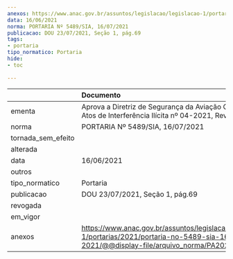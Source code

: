 ```yaml
---
anexos: https://www.anac.gov.br/assuntos/legislacao/legislacao-1/portarias/2021/portaria-no-5489-sia-16-07-2021/@@display-file/arquivo_norma/PA2021-5489.pdf
data: 16/06/2021
norma: PORTARIA Nº 5489/SIA, 16/07/2021
publicacao: DOU 23/07/2021, Seção 1, pág.69
tags:
- portaria
tipo_normatico: Portaria
hide: 
- toc 
 
---
```


|                    | Documento                                                                                                                                            |
|:-------------------|:-----------------------------------------------------------------------------------------------------------------------------------------------------|
| ementa             | Aprova a Diretriz de Segurança da Aviação Civil contra Atos de Interferência Ilícita nº 04-2021, Revisão A.                                          |
| norma              | PORTARIA Nº 5489/SIA, 16/07/2021                                                                                                                     |
| tornada_sem_efeito |                                                                                                                                                      |
| alterada           |                                                                                                                                                      |
| data               | 16/06/2021                                                                                                                                           |
| outros             |                                                                                                                                                      |
| tipo_normatico     | Portaria                                                                                                                                             |
| publicacao         | DOU 23/07/2021, Seção 1, pág.69                                                                                                                      |
| revogada           |                                                                                                                                                      |
| em_vigor           |                                                                                                                                                      |
| anexos             | https://www.anac.gov.br/assuntos/legislacao/legislacao-1/portarias/2021/portaria-no-5489-sia-16-07-2021/@@display-file/arquivo_norma/PA2021-5489.pdf |